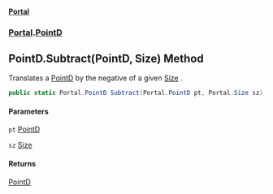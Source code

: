 #### [Portal](index.md 'index')
### [Portal](Portal.md 'Portal').[PointD](PointD.md 'Portal.PointD')

## PointD.Subtract(PointD, Size) Method

Translates a [PointD](PointD.md 'Portal.PointD') by the negative of a given [Size](Size.md 'Portal.Size') .

```csharp
public static Portal.PointD Subtract(Portal.PointD pt, Portal.Size sz);
```
#### Parameters

<a name='Portal.PointD.Subtract(Portal.PointD,Portal.Size).pt'></a>

`pt` [PointD](PointD.md 'Portal.PointD')

<a name='Portal.PointD.Subtract(Portal.PointD,Portal.Size).sz'></a>

`sz` [Size](Size.md 'Portal.Size')

#### Returns
[PointD](PointD.md 'Portal.PointD')